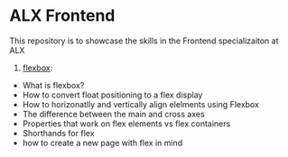 # ALX Frontend

This repository is to showcase the skills in the Frontend specializaiton at ALX

1. [flexbox](./flexbox):

* What is flexbox?
* How to convert float positioning to a flex display
* How to horizonatlly and vertically align elelments using Flexbox
* The difference between the main and cross axes
* Properties that work on flex elements vs flex containers
* Shorthands for flex
* how to create a new page with flex in mind
